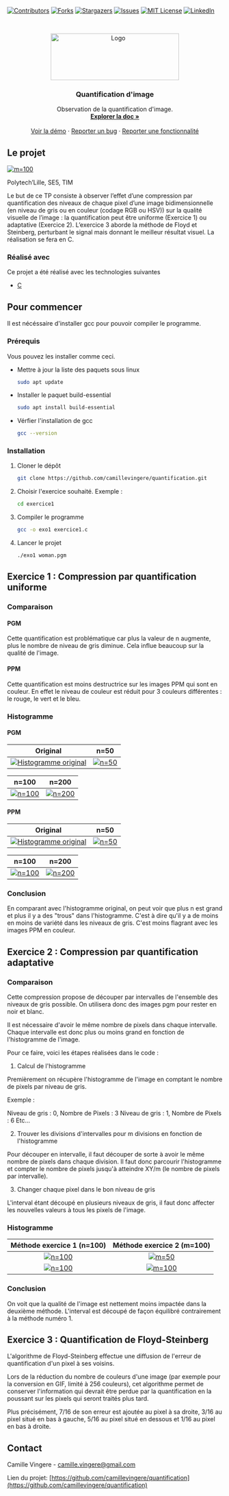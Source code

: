 <!--
*** Thanks for checking out the quantification. If you have a suggestion
*** that would make this better, please fork the repo and create a pull request
*** or simply open an issue with the tag "enhancement".
*** Thanks again! Now go create something AMAZING! :D
-->

<!-- PROJECT SHIELDS -->
<!--
*** I'm using markdown "reference style" links for readability.
*** Reference links are enclosed in brackets [ ] instead of parentheses ( ).
*** See the bottom of this document for the declaration of the reference variables
*** for contributors-url, forks-url, etc. This is an optional, concise syntax you may use.
*** https://www.markdownguide.org/basic-syntax/#reference-style-links
-->

[![Contributors][contributors-shield]][contributors-url]
[![Forks][forks-shield]][forks-url]
[![Stargazers][stars-shield]][stars-url]
[![Issues][issues-shield]][issues-url]
[![MIT License][license-shield]][license-url]
[![LinkedIn][linkedin-shield]][linkedin-url]

<!-- PROJECT LOGO -->
<br />
<p align="center">
  <a href="https://github.com/camille/quantification">
    <img src="images/logo.png" alt="Logo" width="300" height="109">
  </a>

  <h3 align="center">Quantification d'image</h3>

  <p align="center">
    Observation de la quantification d'image.
    <br />
    <a href="https://github.com/camillevingere/quantification"><strong>Explorer la doc »</strong></a>
    <br />
    <br />
    <a href="https://github.com/camillevingere/quantification">Voir la démo</a>
    ·
    <a href="https://github.com/camillevingere/quantification/issues">Reporter un bug</a>
    ·
    <a href="https://github.com/camillevingere/quantification/issues">Reporter une fonctionnalité</a>
  </p>
</p>

<!-- ABOUT THE PROJECT -->

## Le projet

[![m=100][test]](https://vingere.com)

Polytech’Lille, SE5, TIM

Le but de ce TP consiste à observer l’effet d’une compression par quantification des niveaux de chaque pixel d’une image bidimensionnelle (en niveau de gris ou en couleur (codage RGB ou HSV)) sur la qualité visuelle de l’image : la quantification peut être uniforme (Exercice 1) ou adaptative (Exercice 2). L’exercice 3 aborde la méthode de Floyd et Steinberg, perturbant le signal mais donnant le meilleur résultat visuel. La réalisation se fera en C.

### Réalisé avec

Ce projet a été réalisé avec les technologies suivantes

- [C](<https://fr.wikipedia.org/wiki/C_(langage)>)

<!-- GETTING STARTED -->

## Pour commencer

Il est nécéssaire d'installer gcc pour pouvoir compiler le programme.

### Prérequis

Vous pouvez les installer comme ceci.

- Mettre à jour la liste des paquets sous linux
  ```sh
  sudo apt update
  ```
- Installer le paquet build-essential
  ```sh
  sudo apt install build-essential
  ```
- Vérfier l'installation de gcc
  ```sh
  gcc --version
  ```

### Installation

1. Cloner le dépôt
   ```sh
   git clone https://github.com/camillevingere/quantification.git
   ```
2. Choisir l'exercice souhaité. Exemple :
   ```sh
   cd exercice1
   ```
3. Compiler le programme
   ```sh
   gcc -o exo1 exercice1.c
   ```
4. Lancer le projet
   ```sh
   ./exo1 woman.pgm
   ```

## Exercice 1 : Compression par quantification uniforme

### Comparaison

#### PGM

Cette quantification est problématique car plus la valeur de n augmente, plus le nombre de niveau de gris diminue. Cela influe beaucoup sur la qualité de l'image.

#### PPM

Cette quantification est moins destructrice sur les images PPM qui sont en couleur. En effet le niveau de couleur est réduit pour 3 couleurs différentes : le rouge, le vert et le bleu.

### Histogramme

#### PGM

|                     Original                      |         n=50          |
| :-----------------------------------------------: | :-------------------: |
| [![Histogramme original][histogramme_original]]() | [![n=50][n_50_pgm]]() |

|          n=100          |          n=200          |
| :---------------------: | :---------------------: |
| [![n=100][n_100_pgm]]() | [![n=200][n_200_pgm]]() |

#### PPM

|                     Original                      |         n=50          |
| :-----------------------------------------------: | :-------------------: |
| [![Histogramme original][histogramme_original]]() | [![n=50][n_50_pgm]]() |

|          n=100          |          n=200          |
| :---------------------: | :---------------------: |
| [![n=100][n_100_pgm]]() | [![n=200][n_200_pgm]]() |

### Conclusion

En comparant avec l'histogramme original, on peut voir que plus n est grand et plus il y a des "trous" dans l'histogramme. C'est à dire qu'il y a de moins en moins de variété dans les niveaux de gris. C'est moins flagrant avec les images PPM en couleur.

## Exercice 2 : Compression par quantification adaptative

### Comparaison

Cette compression propose de découper par intervalles de l'ensemble des niveaux de gris possible. On utilisera donc des images pgm pour rester en noir et blanc.

Il est nécessaire d'avoir le même nombre de pixels dans chaque intervalle. Chaque intervalle est donc plus ou moins grand en fonction de l'histogramme de l'image.

Pour ce faire, voici les étapes réalisées dans le code :

1. Calcul de l'histogramme

Premièrement on récupère l'histogramme de l'image en comptant le nombre de pixels par niveau de gris.

Exemple :

Niveau de gris : 0, Nombre de Pixels : 3
Niveau de gris : 1, Nombre de Pixels : 6
Etc...

2. Trouver les divisions d'intervalles pour m divisions en fonction de l'histogramme

Pour découper en intervalle, il faut découper de sorte à avoir le même nombre de pixels dans chaque division. Il faut donc parcourir l'histogramme et compter le nombre de pixels jusqu'à atteindre XY/m (le nombre de pixels par intervalle).

3. Changer chaque pixel dans le bon niveau de gris

L'interval étant découpé en plusieurs niveaux de gris, il faut donc affecter les nouvelles valeurs à tous les pixels de l'image.

### Histogramme

| Méthode exercice 1 (n=100) | Méthode exercice 2 (m=100) |
| :------------------------: | :------------------------: |
|  [![n=100][n_100_pgm]]()   |   [![m=50][m_50_pgm]]()    |
|    [![n=100][n=100]]()     |     [![m=100][test]]()     |

### Conclusion

On voit que la qualité de l'image est nettement moins impactée dans la deuxième méthode. L'interval est découpé de façon équilibré contrairement à la méthode numéro 1.

## Exercice 3 : Quantification de Floyd-Steinberg

L'algorithme de Floyd-Steinberg effectue une diffusion de l'erreur de quantification d'un pixel à ses voisins.

Lors de la réduction du nombre de couleurs d'une image (par exemple pour la conversion en GIF, limité à 256 couleurs), cet algorithme permet de conserver l'information qui devrait être perdue par la quantification en la poussant sur les pixels qui seront traités plus tard.

Plus précisément, 7/16 de son erreur est ajoutée au pixel à sa droite, 3/16 au pixel situé en bas à gauche, 5/16 au pixel situé en dessous et 1/16 au pixel en bas à droite.

<!-- CONTACT -->

## Contact

Camille Vingere - camille.vingere@gmail.com

Lien du projet: [https://github.com/camillevingere/quantification](https://github.com/camillevingere/quantification)

<!-- MARKDOWN LINKS & IMAGES -->
<!-- https://www.markdownguide.org/basic-syntax/#reference-style-links -->

[contributors-shield]: https://img.shields.io/github/contributors/camillevingere/quantification.svg?style=for-the-badge
[contributors-url]: https://github.com/camillevingere/quantification/graphs/contributors
[forks-shield]: https://img.shields.io/github/forks/camillevingere/quantification.svg?style=for-the-badge
[forks-url]: https://github.com/camillevingere/quantification/network/members
[stars-shield]: https://img.shields.io/github/stars/camillevingere/quantification.svg?style=for-the-badge
[stars-url]: https://github.com/camillevingere/quantification/stargazers
[issues-shield]: https://img.shields.io/github/issues/camillevingere/quantification.svg?style=for-the-badge
[issues-url]: https://github.com/camillevingere/quantification/issues
[license-shield]: https://img.shields.io/github/license/camillevingere/quantification.svg?style=for-the-badge
[license-url]: https://github.com/camillevingere/quantification/blob/master/LICENSE.txt
[linkedin-shield]: https://img.shields.io/badge/-LinkedIn-black.svg?style=for-the-badge&logo=linkedin&colorB=555
[linkedin-url]: https://www.linkedin.com/in/camille-vingere/
[product-screenshot]: images/screenshot.png
[n_50_pgm]: images/n_50_pgm.png
[n_100_pgm]: images/n_100_pgm.png
[n_200_pgm]: images/n_200_pgm.png
[m_50_pgm]: images/n_50_pgm.png
[test]: images/test.png
[n=100]: images/n_100.png
[histogramme_original]: images/histogramme_original.png
